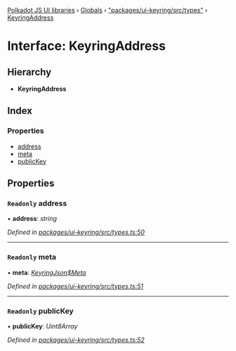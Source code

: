 [Polkadot JS UI libraries](../README.md) › [Globals](../globals.md) › ["packages/ui-keyring/src/types"](../modules/_packages_ui_keyring_src_types_.md) › [KeyringAddress](_packages_ui_keyring_src_types_.keyringaddress.md)

# Interface: KeyringAddress

## Hierarchy

* **KeyringAddress**

## Index

### Properties

* [address](_packages_ui_keyring_src_types_.keyringaddress.md#readonly-address)
* [meta](_packages_ui_keyring_src_types_.keyringaddress.md#readonly-meta)
* [publicKey](_packages_ui_keyring_src_types_.keyringaddress.md#readonly-publickey)

## Properties

### `Readonly` address

• **address**: *string*

*Defined in [packages/ui-keyring/src/types.ts:50](https://github.com/polkadot-js/ui/blob/44bf1f42/packages/ui-keyring/src/types.ts#L50)*

___

### `Readonly` meta

• **meta**: *[KeyringJson$Meta](_packages_ui_keyring_src_types_.keyringjson_meta.md)*

*Defined in [packages/ui-keyring/src/types.ts:51](https://github.com/polkadot-js/ui/blob/44bf1f42/packages/ui-keyring/src/types.ts#L51)*

___

### `Readonly` publicKey

• **publicKey**: *Uint8Array*

*Defined in [packages/ui-keyring/src/types.ts:52](https://github.com/polkadot-js/ui/blob/44bf1f42/packages/ui-keyring/src/types.ts#L52)*
